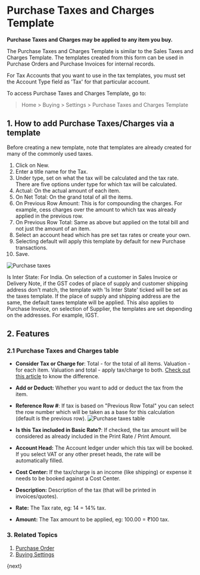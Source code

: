 <!-- add-breadcrumbs -->
# Purchase Taxes and Charges Template

**Purchase Taxes and Charges may be applied to any item you buy.**

The Purchase Taxes and Charges Template is similar to the Sales Taxes and Charges Template. The templates created from this form can be used in Purchase Orders and Purchase Invoices for internal records.

For Tax Accounts that you want to use in the tax templates, you must set the Account Type field as 'Tax' for that particular account.

To access Purchase Taxes and Charges Template, go to:
> Home > Buying > Settings > Purchase Taxes and Charges Template

## 1. How to add Purchase Taxes/Charges via a template
Before creating a new template, note that templates are already created for many of the commonly used taxes.

1. Click on New.
2. Enter a title name for the Tax.
3. Under type, set on what the tax will be calculated and the tax rate. There are five options under type for which tax will be calculated.
  1. Actual: On the actual amount of each item.
  1. On Net Total: On the grand total of all the items.
  1. On Previous Row Amount: This is for compounding the charges. For example, cess charges over the amount to which tax was already applied in the previous row.
  1. On Previous Row Total: Same as above but applied on the total bill and not just the amount of an item.
4. Select an account head which has pre set tax rates or create your own.
1. Selecting default will apply this template by default for new Purchase transactions.
5. Save.
<img class="screenshot" alt="Purchase taxes" src="{{docs_base_url}}/assets/img/buying/purchase-taxes.png">

Is Inter State: For India. On selection of a customer in Sales Invoice or Delivery Note, if the GST codes of place of supply and customer shipping address don't match, the template with 'Is Inter State' ticked will be set as the taxes template. If the place of supply and shipping address are the same, the default taxes template will be applied. This also applies to Purchase Invoice, on selection of Supplier, the templates are set depending on the addresses. For example, IGST.

## 2. Features
### 2.1 Purchase Taxes and Charges table

* **Consider Tax or Charge for**: Total - for the total of all items. Valuation - for each item. Valuation and total - apply tax/charge to both. [Check out this article](/docs/user/manual/en/accounts/articles/what-is-the-differences-of-total-and-valuation-in-tax-and-charges) to know the difference.
* **Add or Deduct:** Whether you want to add or deduct the tax from the item.

* **Reference Row #**: If tax is based on "Previous Row Total" you can select the row number which will be taken as a base for this calculation (default is the previous row).
   <img class="screenshot" alt="Purchase taxes table" src="{{docs_base_url}}/assets/img/buying/purchase-taxes-table.png">

* **Is this Tax included in Basic Rate?**: If checked, the tax amount will be considered as already included in the Print Rate / Print Amount.
* **Account Head:** The Account ledger under which this tax will be booked. If you select VAT or any other preset heads, the rate will be automatically filled.
* **Cost Center:** If the tax/charge is an income (like shipping) or expense it needs to be booked against a Cost Center.
* **Description:** Description of the tax (that will be printed in invoices/quotes).
* **Rate:** The Tax rate, eg: 14 = 14% tax.
* **Amount:** The Tax amount to be applied, eg: 100.00 = ₹100 tax.


### 3. Related Topics
1. [Purchase Order](/docs/user/manual/en/buying/purchase-order)
1. [Buying Settings](/docs/user/manual/en/buying/setup/buying-settings)

{next}
